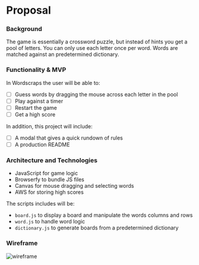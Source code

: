 # Proposal

### Background

The game is essentially a crossword puzzle, but instead of hints you get a pool of letters. You can only use each letter once per word. Words are matched against an predetermined dictionary. 

### Functionality & MVP 

In Wordscraps the user will be able to:

- [ ] Guess words by dragging the mouse across each letter in the pool
- [ ] Play against a timer
- [ ] Restart the game
- [ ] Get a high score

In addition, this project will include:

- [ ] A modal that gives a quick rundown of rules
- [ ] A production README

### Architecture and Technologies

- JavaScript for game logic
- Browserfy to bundle JS files
- Canvas for mouse dragging and selecting words
- AWS for storing high scores

The scripts includes will be:

- `board.js` to display a board and manipulate the words columns and rows
- `word.js` to handle word logic 
- `dictionary.js` to generate boards from a predetermined dictionary

### Wireframe

![wireframe](https://raw.githubusercontent.com/Zweih/wordscraps/master/docs/wireframe.png)
